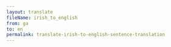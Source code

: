 ```yaml
--- 
layout: translate 
fileName: irish_to_english 
from: ga
to: en 
permalink: translate-irish-to-english-sentence-translation
---
```

